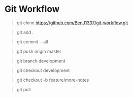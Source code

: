 # Git Workflow

> git clone https://github.com/BenJ1337/git-workflow.git

> git add .

> git commit --all

> git push origin master

> git branch development

> git checkout development

> git checkout -b feature/more-notes

> git pull